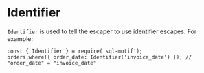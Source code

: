 # Identifier

`Identifier` is used to tell the escaper to use identifier escapes. For example:

```
const { Identifier } = require('sql-motif');
orders.where({ order_date: Identifier('invoice_date') }); // "order_date" = "invoice_date"
```
